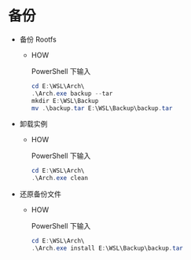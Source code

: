 # 备份

* 备份 Rootfs

  * HOW

    PowerShell 下输入

    ``` PowerShell
    cd E:\WSL\Arch\
    .\Arch.exe backup --tar
    mkdir E:\WSL\Backup
    mv .\backup.tar E:\WSL\Backup\backup.tar
    ```

* 卸载实例

  * HOW

    PowerShell 下输入

    ``` PowerShell
    cd E:\WSL\Arch\
    .\Arch.exe clean
    ```

* 还原备份文件

  * HOW

    PowerShell 下输入

    ``` PowerShell
    cd E:\WSL\Arch\
    .\Arch.exe install E:\WSL\Backup\backup.tar
    ```
